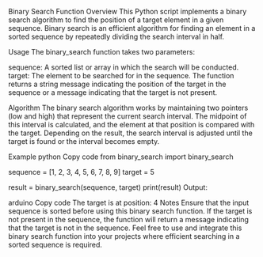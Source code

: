 Binary Search Function
Overview
This Python script implements a binary search algorithm to find the position of a target element in a given sequence. Binary search is an efficient algorithm for finding an element in a sorted sequence by repeatedly dividing the search interval in half.

Usage
The binary_search function takes two parameters:

sequence: A sorted list or array in which the search will be conducted.
target: The element to be searched for in the sequence.
The function returns a string message indicating the position of the target in the sequence or a message indicating that the target is not present.

Algorithm
The binary search algorithm works by maintaining two pointers (low and high) that represent the current search interval. The midpoint of this interval is calculated, and the element at that position is compared with the target. Depending on the result, the search interval is adjusted until the target is found or the interval becomes empty.

Example
python
Copy code
from binary_search import binary_search

sequence = [1, 2, 3, 4, 5, 6, 7, 8, 9]
target = 5

result = binary_search(sequence, target)
print(result)
Output:

arduino
Copy code
The target is at position: 4
Notes
Ensure that the input sequence is sorted before using this binary search function.
If the target is not present in the sequence, the function will return a message indicating that the target is not in the sequence.
Feel free to use and integrate this binary search function into your projects where efficient searching in a sorted sequence is required.







